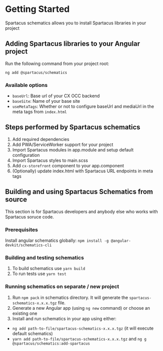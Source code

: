# Getting Started

Spartacus schematics allows you to install Spartacus libraries in your project

## Adding Spartacus libraries to your Angular project

Run the following command from your project root:

`ng add @spartacus/schematics`

### Available options

- `baseUrl`: Base url of your CX OCC backend
- `baseSite`: Name of your base site
- `useMetaTags`: Whether or not to configure baseUrl and mediaUrl in the meta tags from `index.html`

## Steps performed by Spartacus schematics

1. Add required dependencies
2. Add PWA/ServiceWorker support for your project
3. Import Spartacus modules in app.module and setup default configuration
4. Import Spartacus styles to main.scss
5. Add `cx-storefront` component to your app.component
6. (Optionally) update index.html with Spartacus URL endpoints in meta tags

## Building and using Spartacus Schematics from source

This section is for Spartacus developers and anybody else who works with Spartacus soruce code.

### Prerequisites

Install angular schematics globally: `npm install -g @angular-devkit/schematics-cli`

### Building and testing schematics

1. To build schematics use `yarn build`
2. To run tests use `yarn test`

### Running schematics on separate / new project

1. Run `npm pack` in schematics directory. It will generate the `spartacus-schematics-x.x.x.tgz` file.
2. Generate a new Angular app (using `ng new` command) or choose an existing one
3. Install and run schematics in your app using either:
 - `ng add path-to-file/spartacus-schematics-x.x.x.tgz` (it will execute default schematics)
 - `yarn add path-to-file/spartacus-schematics-x.x.x.tgz` and `ng g @spartacus/schematics:add-spartacus`
